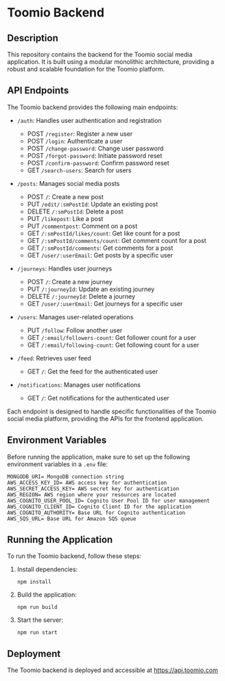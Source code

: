 # Toomio Backend

## Description

This repository contains the backend for the Toomio social media application. It is built using a modular monolithic architecture, providing a robust and scalable foundation for the Toomio platform.

## API Endpoints

The Toomio backend provides the following main endpoints:

- `/auth`: Handles user authentication and registration
  - POST `/register`: Register a new user
  - POST `/login`: Authenticate a user
  - POST `/change-password`: Change user password
  - POST `/forgot-password`: Initiate password reset
  - POST `/confirm-password`: Confirm password reset
  - GET `/search-users`: Search for users

- `/posts`: Manages social media posts
  - POST `/`: Create a new post
  - PUT `/edit/:smPostId`: Update an existing post
  - DELETE `/:smPostId`: Delete a post
  - PUT `/likepost`: Like a post
  - PUT `/commentpost`: Comment on a post
  - GET `/:smPostId/likes/count`: Get like count for a post
  - GET `/:smPostId/comments/count`: Get comment count for a post
  - GET `/:smPostId/comments`: Get comments for a post
  - GET `/user/:userEmail`: Get posts by a specific user

- `/journeys`: Handles user journeys
  - POST `/`: Create a new journey
  - PUT `/:journeyId`: Update an existing journey
  - DELETE `/:journeyId`: Delete a journey
  - GET `/user/:userEmail`: Get journeys for a specific user

- `/users`: Manages user-related operations
  - PUT `/follow`: Follow another user
  - GET `/:email/followers-count`: Get follower count for a user
  - GET `/:email/following-count`: Get following count for a user

- `/feed`: Retrieves user feed
  - GET `/`: Get the feed for the authenticated user

- `/notifications`: Manages user notifications
  - GET `/`: Get notifications for the authenticated user

Each endpoint is designed to handle specific functionalities of the Toomio social media platform, providing the APIs for the frontend application.

## Environment Variables

Before running the application, make sure to set up the following environment variables in a `.env` file:

```
MONGODB_URI= MongoDB connection string
AWS_ACCESS_KEY_ID= AWS access key for authentication
AWS_SECRET_ACCESS_KEY= AWS secret key for authentication
AWS_REGION= AWS region where your resources are located
AWS_COGNITO_USER_POOL_ID= Cognito User Pool ID for user management
AWS_COGNITO_CLIENT_ID= Cognito Client ID for the application
AWS_COGNITO_AUTHORITY= Base URL for Cognito authentication
AWS_SQS_URL= Base URL for Amazon SQS queue
```

## Running the Application

To run the Toomio backend, follow these steps:

1. Install dependencies:
   ```
   npm install
   ```

2. Build the application:
   ```
   npm run build
   ```

3. Start the server:
   ```
   npm run start
   ```

## Deployment

The Toomio backend is deployed and accessible at https://api.toomio.com